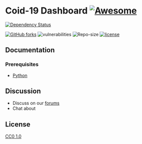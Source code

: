 
# Coid-19 Dashboard [![Awesome](https://cdn.rawgit.com/sindresorhus/awesome/d7305f38d29fed78fa85652e3a63e154dd8e8829/media/badge.svg)](https://github.com/harshinivarma/Covid-19-Dashboard-)     

[![Dependency Status](https://david-dm.org/atom/atom.svg)](https://david-dm.org/atom/atom)

[![GitHub forks](https://img.shields.io/github/forks/harshinivarma/Covid-19-Dashboard-)](https://github.com/harshinivarma/Covid-19-Dashboard-/network)
![vulnerabilities](https://img.shields.io/snyk/vulnerabilities/github/spiniza/cyber-proxy)
![Repo-size](https://img.shields.io/github/repo-size/harshinivarma/Covid-19-Dashboard-)
[![license](https://img.shields.io/github/license/harshinivarma/Covid-19-Dashboard-.svg?style=flat-square)](https://github.com/spiniza/cyber-proxy/blob/master/LICENSE)


## Documentation

### Prerequisites

- [Python](https://www.python.org/downloads)

## Discussion

* Discuss  on our [forums]()
* Chat about 

## License

[CC0 1.0](https://github.com/harshinivarma/Covid-19-Dashboard-/blob/master/LICENSE)
